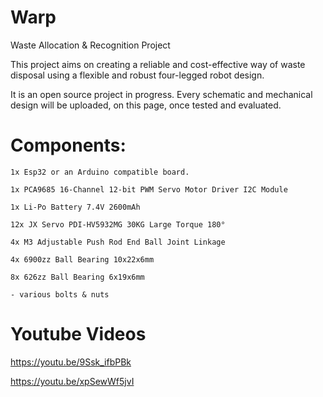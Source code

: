 # Warp
Waste Allocation &amp; Recognition Project

This project aims on creating a reliable and cost-effective way of waste disposal using a flexible and robust four-legged robot design.

It is an open source project in progress. Every schematic and mechanical design will be uploaded, on this page, once tested and evaluated.

# Components:

    1x Esp32 or an Arduino compatible board.

    1x PCA9685 16-Channel 12-bit PWM Servo Motor Driver I2C Module
    
    1x Li-Po Battery 7.4V 2600mAh

    12x JX Servo PDI-HV5932MG 30KG Large Torque 180°
	
    4x M3 Adjustable Push Rod End Ball Joint Linkage

    4x 6900zz Ball Bearing 10x22x6mm

    8x 626zz Ball Bearing 6x19x6mm

    - various bolts & nuts

# Youtube Videos
   https://youtu.be/9Ssk_ifbPBk

   https://youtu.be/xpSewWf5jvI
